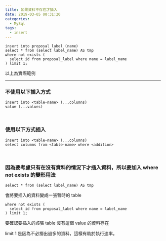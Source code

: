 ```yaml
---
title: 如果資料不存在才插入
date: 2019-03-05 00:31:20
categories:
  - MySql
tags:
  - insert
---
```


```
insert into proposal_label (name)
select * from (select label_name) AS tmp
where not exists (
  select id from proposal_label where name = label_name
) limit 1;
```

<!--more-->

以上為實際範例

---

### 不使用以下插入方式

```
insert into <table-name> (...columns)
value (...values)
```

<br>

### 使用以下方式插入

```
insert into <table-name> (...columns)
select columns from <table-name> where <addition>
```

<br>

### 因為要考慮只有在沒有資料的情況下才插入資料，所以要加入 where not exists 的變形用法

```
select * from (select label_name) AS tmp
```

會將要插入的資料變成一張暫時的 table

```
where not exists (
  select id from proposal_label where name = label_name
) limit 1;
```

要確認要插入的該張 table 沒有這個 value 的資料存在

limit 1 是因為不必撈出過多的資料，這樣有助於執行速率。